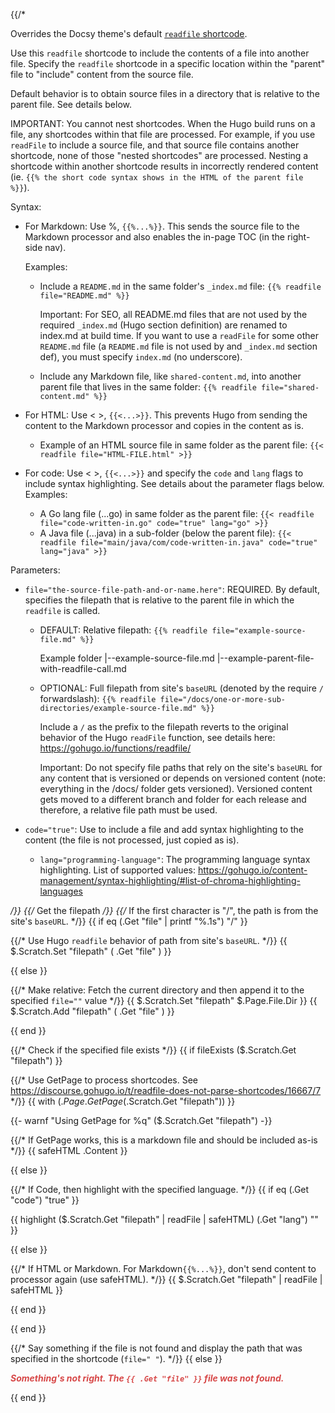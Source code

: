 {{/*

Overrides the Docsy theme's default
[`readfile` shortcode](https://github.com/google/docsy/blob/master/layouts/shortcodes/readfile.md).


Use this `readfile` shortcode to include the contents of a file into another file.
Specify the `readfile` shortcode in a specific location within the "parent"
file to "include" content from the source file.

Default behavior is to obtain source files in a directory that is relative to
the parent file. See details below.

IMPORTANT: You cannot nest shortcodes. When the Hugo build runs on a file,
any shortcodes within that file are processed. For example, if you use `readFile`
to include a source file, and that source file contains another shortcode,
none of those "nested shortcodes" are processed. Nesting a shortcode within another
shortcode results in incorrectly rendered content
(ie. `{{% the short code syntax shows in the HTML of the parent file %}}`).

Syntax:
* For Markdown: Use %, `{{%...%}}`. This sends the source file to the Markdown
  processor and also enables the in-page TOC (in the right-side nav).

  Examples:
  * Include a `README.md` in the same folder's `_index.md` file:
    `{{% readfile file="README.md" %}}`

    Important: For SEO, all README.md files that are not used by the required
    `_index.md` (Hugo section definition) are renamed to index.md at build time.
    If you want to use a `readFile` for some other `README.md` file
    (a `README.md` file is not used by and `_index.md` section def),
    you must specify `index.md` (no underscore).

  * Include any Markdown file, like `shared-content.md`, into another
    parent file that lives in the same folder:
    `{{% readfile file="shared-content.md" %}}`

* For HTML: Use < >, `{{<...>}}`. This prevents Hugo from sending the content to
  the Markdown processor and copies in the content as is.

  * Example of an HTML source file in same folder as the parent file:
    `{{< readfile file="HTML-FILE.html" >}}`

* For code: Use < >, `{{<...>}}` and specify the `code` and `lang` flags to include
  syntax highlighting. See details about the parameter flags below.
  Examples:
  * A Go lang file (...go) in same folder as the parent file:
    `{{< readfile file="code-written-in.go" code="true" lang="go" >}}`
  * A Java file (...java) in a sub-folder (below the parent file):
    `{{< readfile file="main/java/com/code-written-in.java" code="true" lang="java" >}}`

Parameters:
* `file="the-source-file-path-and-or-name.here"`: REQUIRED. By default,
  specifies the filepath that is relative to the parent file in which the `readfile` is called.
  * DEFAULT: Relative filepath:
    `{{% readfile file="example-source-file.md" %}}`

    Example folder
      |--example-source-file.md
      |--example-parent-file-with-readfile-call.md

  * OPTIONAL: Full filepath from site's `baseURL` (denoted by the require `/` forwardslash):
    `{{% readfile file="/docs/one-or-more-sub-directories/example-source-file.md" %}}`

    Include a `/` as the prefix to the filepath reverts to the original behavior
    of the Hugo `readFile` function, see details here:
    https://gohugo.io/functions/readfile/

    Important: Do not specify file paths that rely on the site's `baseURL`
    for any content that is versioned or depends on versioned content
    (note: everything in the /docs/ folder gets versioned).
    Versioned content gets moved to a different branch and folder for each
    release and therefore, a relative file path must be used.

* `code="true"`: Use to include a file and add syntax highlighting to the content
  (the file is not processed, just copied as is).

  * `lang="programming-language"`: The programming language syntax highlighting.
    List of supported values:
    https://gohugo.io/content-management/syntax-highlighting/#list-of-chroma-highlighting-languages

*/}}
{{/* Get the filepath */}}
{{/* If the first character is "/", the path is from the site's `baseURL`. */}}
{{ if eq (.Get "file" | printf "%.1s") "/" }}

{{/* Use Hugo `readfile` behavior of path from site's `baseURL`. */}}
{{ $.Scratch.Set "filepath" ( .Get "file" ) }}

{{ else }}

{{/* Make relative: Fetch the current directory and then append it to the specified `file=""` value */}}
{{ $.Scratch.Set "filepath" $.Page.File.Dir }}
{{ $.Scratch.Add "filepath" ( .Get "file" ) }}

{{ end }}


{{/* Check if the specified file exists */}}
{{ if fileExists ($.Scratch.Get "filepath") }}

{{/* Use GetPage to process shortcodes. See
https://discourse.gohugo.io/t/readfile-does-not-parse-shortcodes/16667/7 */}}
{{ with ($.Page.GetPage ($.Scratch.Get "filepath")) }}

{{- warnf "Using GetPage for %q" ($.Scratch.Get "filepath") -}}

{{/* If GetPage works, this is a markdown file and should be included as-is */}}
{{ safeHTML .Content }}

{{ else }}

{{/* If Code, then highlight with the specified language. */}}
{{ if eq (.Get "code") "true" }}

{{ highlight ($.Scratch.Get "filepath" | readFile | safeHTML) (.Get "lang") "" }}

{{ else }}

{{/* If HTML or Markdown. For Markdown`{{%...%}}`,  don't send content to processor again (use safeHTML). */}}
{{ $.Scratch.Get "filepath" | readFile | safeHTML }}

{{ end }}

{{ end }}

{{/* Say something if the file is not found and display the path that was specified in the shortcode (`file=" "`). */}}
{{ else }}

<p style="color: #D74848"><b><i>Something's not right. The <code>{{ .Get "file" }}</code> file was not found.</i></b></p>

{{ end }}

